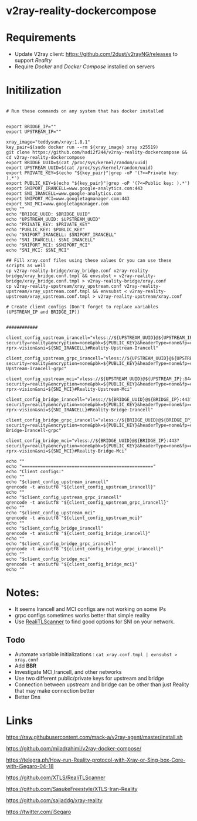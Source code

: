 # v2ray-reality-dockercompose

# Requirements
* Update V2ray client: https://github.com/2dust/v2rayNG/releases to support *Reality*
* Require *Docker* and *Docker Compose* installed on servers

# Initilization
```

# Run these commands on any system that has docker installed


export BRIDGE_IP=""
export UPSTREAM_IP=""

xray_image="teddysun/xray:1.8.1"
key_pair=$(sudo docker run --rm ${xray_image} xray x25519)
git clone https://github.com/hadi2f244/v2ray-reality-dockercompose && cd v2ray-reality-dockercompose
export BRIDGE_UUID=$(cat /proc/sys/kernel/random/uuid)
export UPSTREAM_UUID=$(cat /proc/sys/kernel/random/uuid)
export PRIVATE_KEY=$(echo "${key_pair}"|grep -oP '(?<=Private key: ).*')
export PUBLIC_KEY=$(echo "${key_pair}"|grep -oP '(?<=Public key: ).*')
export SNIPORT_IRANCELL=www.google-analytics.com:443
export SNI_IRANCELL=www.google-analytics.com
export SNIPORT_MCI=www.googletagmanager.com:443
export SNI_MCI=www.googletagmanager.com
echo ""
echo "BRIDGE_UUID: $BRIDGE_UUID"
echo "UPSTREAM_UUID: $UPSTREAM_UUID"
echo "PRIVATE_KEY: $PRIVATE_KEY"
echo "PUBLIC_KEY: $PUBLIC_KEY"
echo "SNIPORT_IRANCELL: $SNIPORT_IRANCELL"
echo "SNI_IRANCELL: $SNI_IRANCELL"
echo "SNIPORT_MCI: $SNIPORT_MCI"
echo "SNI_MCI: $SNI_MCI"

## Fill xray.conf files using these values Or you can use these scripts as well
cp v2ray-reality-bridge/xray_bridge.conf v2ray-reality-bridge/xray_bridge.conf.tmpl && envsubst < v2ray-reality-bridge/xray_bridge.conf.tmpl > v2ray-reality-bridge/xray.conf
cp v2ray-reality-upstream/xray_upstream.conf v2ray-reality-upstream/xray_upstream.conf.tmpl && envsubst < v2ray-reality-upstream/xray_upstream.conf.tmpl > v2ray-reality-upstream/xray.conf

# Create client configs (Don't forget to replace variables (UPSTREAM_IP and BRIDGE_IP))


############

client_config_upstream_irancell="vless://${UPSTREAM_UUID}@${UPSTREAM_IP}:443?security=reality&encryption=none&pbk=${PUBLIC_KEY}&headerType=none&fp=chrome&type=tcp&flow=xtls-rprx-vision&sni=${SNI_IRANCELL}#Reality-Upstream-Irancell"

client_config_upstream_grpc_irancell="vless://${UPSTREAM_UUID}@${UPSTREAM_IP}:443?security=reality&encryption=none&pbk=${PUBLIC_KEY}&headerType=none&fp=chrome&type=grpc&serviceName=grpc&sni=${SNI_IRANCELL}#Reality-Upstream-Irancell-grpc"

client_config_upstream_mci="vless://${UPSTREAM_UUID}@${UPSTREAM_IP}:8443?security=reality&encryption=none&pbk=${PUBLIC_KEY}&headerType=none&fp=chrome&type=tcp&flow=xtls-rprx-vision&sni=${SNI_MCI}#Reality-Upstream-Mci"

client_config_bridge_irancell="vless://${BRIDGE_UUID}@${BRIDGE_IP}:443?security=reality&encryption=none&pbk=${PUBLIC_KEY}&headerType=none&fp=chrome&type=tcp&flow=xtls-rprx-vision&sni=${SNI_IRANCELL}#Reality-Bridge-Irancell"

client_config_bridge_grpc_irancell="vless://${BRIDGE_UUID}@${BRIDGE_IP}:443?security=reality&encryption=none&pbk=${PUBLIC_KEY}&headerType=none&fp=chrome&type=grpc&serviceName=grpc&sni=${SNI_IRANCELL}#Reality-Bridge-Irancell-grpc"

client_config_bridge_mci="vless://${BRIDGE_UUID}@${BRIDGE_IP}:443?security=reality&encryption=none&pbk=${PUBLIC_KEY}&headerType=none&fp=chrome&type=tcp&flow=xtls-rprx-vision&sni=${SNI_MCI}#Reality-Bridge-Mci"

echo ""
echo "=================================================="
echo "Client configs:"
echo ""
echo "$client_config_upstream_irancell"
qrencode -t ansiutf8 "${client_config_upstream_irancell}"
echo ""
echo "$client_config_upstream_grpc_irancell"
qrencode -t ansiutf8 "${client_config_upstream_grpc_irancell}"
echo ""
echo "$client_config_upstream_mci"
qrencode -t ansiutf8 "${client_config_upstream_mci}"
echo ""
echo "$client_config_bridge_irancell"
qrencode -t ansiutf8 "${client_config_bridge_irancell}"
echo ""
echo "$client_config_bridge_grpc_irancell"
qrencode -t ansiutf8 "${client_config_bridge_grpc_irancell}"
echo ""
echo "$client_config_bridge_mci"
qrencode -t ansiutf8 "${client_config_bridge_mci}"
echo ""
```


# Notes:
* It seems Irancell and MCI configs are not working on some IPs
* grpc configs sometimes works better that simple reality
* Use [RealiTLScanner](https://github.com/XTLS/RealiTLScanner) to find good options for SNI on your network. 

## Todo
* Automate variable initializations : ``` cat xray.conf.tmpl | evnsubst > xray.conf ```
* Add **BBR**
* Investigate MCI,Irancell, and other networks
* Use two different public/private keys for upstream and bridge
* Connection between upstream and bridge can be other than just Reality that may make connection better
* Better Dns

# Links
https://raw.githubusercontent.com/mack-a/v2ray-agent/master/install.sh

https://github.com/miladrahimi/v2ray-docker-compose/

https://telegra.ph/How-run-Reality-protocol-with-Xray-or-Sing-box-Core-with-iSegaro-04-18

https://github.com/XTLS/RealiTLScanner

https://github.com/SasukeFreestyle/XTLS-Iran-Reality

https://github.com/sajjaddg/xray-reality

https://twitter.com/iSegaro
